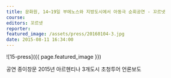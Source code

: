 ```yaml
---
title: 문화원, 14~19일 부에노스와 지방도시에서 아동극 순회공연 - 꼬르넷
course: 
editors: 꼬르넷
reporter: 
featured_image: /assets/press/20160104-3.jpg
date: 2015-08-11 16:34:00
---
```


![15-press]({{ page.featured_image }})

공연 종이창문 2015년 아르헨티나 3개도시 초청투어 언론보도
